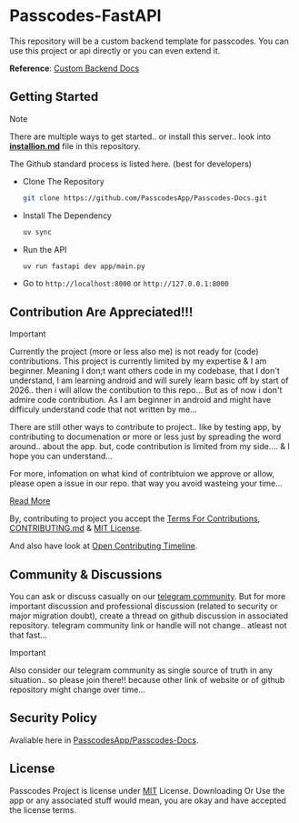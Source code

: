 # Passcodes-FastAPI

This repository will be a custom backend template for passcodes. You can use this project or api directly or you can even extend it.

**Reference**: [Custom Backend Docs](https://github.com/PasscodesApp/Passcodes-Docs/tree/main/custom-backend-docs)

## Getting Started

> [!NOTE]
> There are multiple ways to get started.. or install this server.. look into [**installion.md**](installation.md) file in this repository.
>
> The Github standard process is listed here. (best for developers)

- Clone The Repository

    ```bash
    git clone https://github.com/PasscodesApp/Passcodes-Docs.git
    ```

- Install The Dependency
    
    ```bash
    uv sync
    ```

- Run the API

    ```bash
    uv run fastapi dev app/main.py
    ```

- Go to `http://localhost:8000` or `http://127.0.0.1:8000`


## Contribution Are Appreciated!!!

> [!IMPORTANT]
> Currently the project (more or less also me) is not ready for (code) contributions.
> This project is currently limited by my expertise & I am beginner. Meaning I don;t want others code in my codebase, that I don't understand, I am learning android and will surely learn basic off by start of 2026.. then i will allow the contibution to this repo... But as of now i don't admire code contribution. As I am beginner in android and might have difficuly understand code that not written by me...
>
> There are still other ways to contribute to project.. like by testing app, by contributing to documenation or more or less just by spreading the word around.. about the app. but, code contribution is limited from my side.... & I hope you can understand...
>
> For more, infomation on what kind of contribtuion we approve or allow, please open a issue in our repo. that way you avoid wasteing your time...
>
> [Read More](https://github.com/PasscodesApp/Passcodes-Docs/blob/main/other-docs/open-contributing-timeline.md)

By, contributing to project you accept the [Terms For Contributions](https://github.com/PasscodesApp/Passcodes-Docs/blob/main/other-docs/terms-for-contributions.md), [CONTRIBUTING.md](https://github.com/PasscodesApp/Passcodes-Docs/blob/main/CONTRIBUTING.md) & [MIT License](https://github.com/PasscodesApp/Passcodes-Docs/blob/main/LICENSE.txt).

And also have look at [Open Contributing Timeline](https://github.com/PasscodesApp/Passcodes-Docs/blob/main/other-docs/open-contributing-timeline.md).

## Community & Discussions

You can ask or discuss casually on our [telegram community](https://t.me/passcodescommunity). But for more important discussion and professional discussion (related to security or major migration doubt), create a thread on github discussion in associated repository. telegram community link or handle will not change.. atleast not that fast...

> [!IMPORTANT]
> Also consider our telegram community as single source of truth in any situation.. so please join there!! because other link of website or of github repository might change over time...

## Security Policy

Avaliable here in [PasscodesApp/Passcodes-Docs](https://github.com/PasscodesApp/Passcodes-Docs/blob/main/SECURITY.md).

## License

Passcodes Project is license under [MIT](https://github.com/PasscodesApp/Passcodes-Docs/blob/main/LICENSE.txt) License. Downloading Or Use the app or any associated stuff would mean, you are okay and have accepted the license terms.

